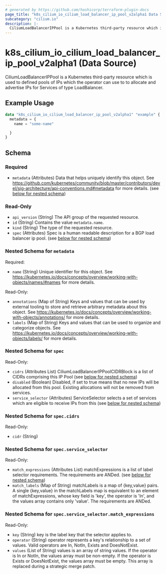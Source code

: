 ```yaml
---
# generated by https://github.com/hashicorp/terraform-plugin-docs
page_title: "k8s_cilium_io_cilium_load_balancer_ip_pool_v2alpha1 Data Source - terraform-provider-k8s"
subcategory: "cilium.io"
description: |-
  CiliumLoadBalancerIPPool is a Kubernetes third-party resource which is used to defined pools of IPs which the operator can use to to allocate and advertise IPs for Services of type LoadBalancer.
---
```


# k8s_cilium_io_cilium_load_balancer_ip_pool_v2alpha1 (Data Source)

CiliumLoadBalancerIPPool is a Kubernetes third-party resource which is used to defined pools of IPs which the operator can use to to allocate and advertise IPs for Services of type LoadBalancer.

## Example Usage

```terraform
data "k8s_cilium_io_cilium_load_balancer_ip_pool_v2alpha1" "example" {
  metadata = {
    name = "some-name"

  }
}
```

<!-- schema generated by tfplugindocs -->
## Schema

### Required

- `metadata` (Attributes) Data that helps uniquely identify this object. See https://github.com/kubernetes/community/blob/master/contributors/devel/sig-architecture/api-conventions.md#metadata for more details. (see [below for nested schema](#nestedatt--metadata))

### Read-Only

- `api_version` (String) The API group of the requested resource.
- `id` (String) Contains the value `metadata.name`.
- `kind` (String) The type of the requested resource.
- `spec` (Attributes) Spec is a human readable description for a BGP load balancer ip pool. (see [below for nested schema](#nestedatt--spec))

<a id="nestedatt--metadata"></a>
### Nested Schema for `metadata`

Required:

- `name` (String) Unique identifier for this object. See https://kubernetes.io/docs/concepts/overview/working-with-objects/names/#names for more details.

Read-Only:

- `annotations` (Map of String) Keys and values that can be used by external tooling to store and retrieve arbitrary metadata about this object. See https://kubernetes.io/docs/concepts/overview/working-with-objects/annotations/ for more details.
- `labels` (Map of String) Keys and values that can be used to organize and categorize objects. See https://kubernetes.io/docs/concepts/overview/working-with-objects/labels/ for more details.


<a id="nestedatt--spec"></a>
### Nested Schema for `spec`

Read-Only:

- `cidrs` (Attributes List) CiliumLoadBalancerIPPoolCIDRBlock is a list of CIDRs comprising this IP Pool (see [below for nested schema](#nestedatt--spec--cidrs))
- `disabled` (Boolean) Disabled, if set to true means that no new IPs will be allocated from this pool. Existing allocations will not be removed from services.
- `service_selector` (Attributes) ServiceSelector selects a set of services which are eligible to receive IPs from this (see [below for nested schema](#nestedatt--spec--service_selector))

<a id="nestedatt--spec--cidrs"></a>
### Nested Schema for `spec.cidrs`

Read-Only:

- `cidr` (String)


<a id="nestedatt--spec--service_selector"></a>
### Nested Schema for `spec.service_selector`

Read-Only:

- `match_expressions` (Attributes List) matchExpressions is a list of label selector requirements. The requirements are ANDed. (see [below for nested schema](#nestedatt--spec--service_selector--match_expressions))
- `match_labels` (Map of String) matchLabels is a map of {key,value} pairs. A single {key,value} in the matchLabels map is equivalent to an element of matchExpressions, whose key field is 'key', the operator is 'In', and the values array contains only 'value'. The requirements are ANDed.

<a id="nestedatt--spec--service_selector--match_expressions"></a>
### Nested Schema for `spec.service_selector.match_expressions`

Read-Only:

- `key` (String) key is the label key that the selector applies to.
- `operator` (String) operator represents a key's relationship to a set of values. Valid operators are In, NotIn, Exists and DoesNotExist.
- `values` (List of String) values is an array of string values. If the operator is In or NotIn, the values array must be non-empty. If the operator is Exists or DoesNotExist, the values array must be empty. This array is replaced during a strategic merge patch.
